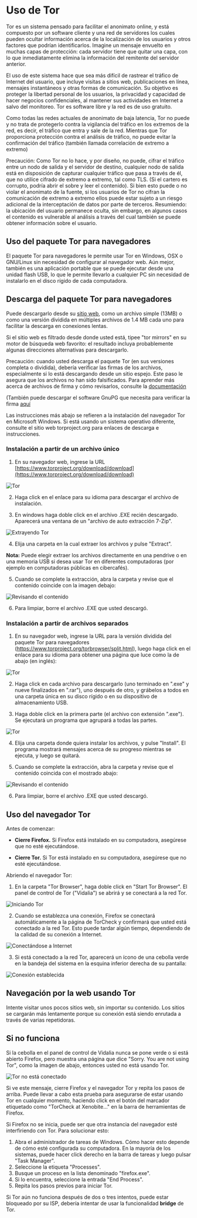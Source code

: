 Uso de Tor
==========

Tor es un sistema pensado para facilitar el anonimato online, y está compuesto por un software cliente y una red de servidores los cuales pueden ocultar información acerca de la localización de los usuarios y otros factores que podrían identificarlos. Imagine un mensaje envuelto en muchas capas de protección: cada servidor tiene que quitar una capa, con lo que inmediatamente elimina la información del remitente del servidor anterior. 

El uso de este sistema hace que sea más difícil de rastrear el tráfico de Internet del usuario, que incluye visitas a sitios web, publicaciones en línea, mensajes instantáneos y otras formas de comunicación. Su objetivo es proteger la libertad personal de los usuarios, la privacidad y capacidad de hacer negocios confidenciales, al mantener sus actividades en Internet a salvo del monitoreo. Tor es software libre y la red es de uso gratuito.

Como todas las redes actuales de anonimato de baja latencia, Tor no puede y no trata de protegerlo contra la vigilancia del tráfico en los extremos de la red, es decir, el tráfico que entra y sale de la red. Mientras que Tor proporciona protección contra el análisis de tráfico, no puede evitar la confirmación del tráfico (también llamada correlación de extremo a extremo)

Precaución: Como Tor no lo hace, y por diseño, no puede, cifrar el tráfico entre un nodo de salida y el servidor de destino, cualquier nodo de salida está en disposición de capturar cualquier tráfico que pasa a través de él, que no utilice cifrado de extremo a extremo, tal como TLS. (Si el cartero es corrupto, podría abrir el sobre y leer el contenido). Si bien esto puede o no violar el anonimato de la fuente, si los usuarios de Tor no cifran la comunicación de extremo a extremo ellos puede estar sujeto a un riesgo adicional de la interceptación de datos por parte de terceros. Resumiendo: la ubicación del usuario permanece oculta, sin embargo, en algunos casos el contenido es vulnerable al análisis a través del cual también se puede obtener información sobre el usuario.

Uso del paquete Tor para navegadores
------------------------------------

El paquete Tor para navegadores le permite usar Tor en Windows, OSX o GNU/Linux sin necesidad de configurar al navegador web. Aún mejor, también es una aplicación portable que se puede ejecutar desde una unidad flash USB, lo que le permite llevarlo a cualquier PC sin necesidad de instalarlo en el disco rígido de cada computadora.

Descarga del paquete Tor para navegadores
-----------------------------------------

Puede descargarlo desde su [sitio web](https://www.torproject.org), como un archivo simple (13MB) o como una versión dividida en múltiples archivos de 1.4 MB cada uno para facilitar la descarga en conexiones lentas.

Si el sitio web es filtrado desde donde usted está, tipee "tor mirrors" en su motor de búsqueda web favorito: el resultado incluya probablemente algunas direcciones alternativas para descargarlo.

Precaución: cuando usted descarga el paquete Tor (en sus versiones completa o dividida), debería verificar las firmas de los archivos, especialmente si lo está descargando desde un sitio espejo. Este paso le asegura que los archivos no han sido falsificados. Para aprender más acerca de archivos de firma y cómo revisarlos, consulte la [documentación](https://www.torproject.org/docs/verifying-signatures)

(También puede descargar el software GnuPG que necesita para verificar la firma [aquí](http://www.gnupg.org/download/index.en.html#auto-ref-2)

Las instrucciones más abajo se refieren a la instalación del navegador Tor en Microsoft Windows. Si está usando un sistema operativo diferente, consulte el sitio web torproject.org para enlaces de descarga e instrucciones.

### Instalación a partir de un archivo único

 1. En su navegador web, ingrese la URL [https://www.torproject.org/download/download](https://www.torproject.org/download/download)

 ![Tor](tor_1.png)

 2. Haga click en el enlace para su idioma para descargar el archivo de instalación.

 3. En windows haga doble click en el archivo .EXE recién descargado. Aparecerá una ventana de un "archivo de auto extracción 7-Zip".

 ![Extrayendo Tor](tor_2.png)

 4. Elija una carpeta en la cual extraer los archivos y pulse "Extract".

 **Nota:** Puede elegir extraer los archivos directamente en una pendrive o en una memoria USB si desea usar Tor en diferentes computadoras (por ejemplo en computadoras públicas en cibercafés).

 5. Cuando se complete la extracción, abra la carpeta y revise que el contenido coincide con la imagen debajo:

 ![Revisando el contenido](tor_3.png)

 6. Para limpiar, borre el archivo .EXE que usted descargó.

### Instalación a partir de archivos separados

 1. En su navegador web, ingrese la URL para la versión dividida del paquete Tor para navegadores (https://www.torproject.org/torbrowser/split.html), luego haga click en el enlace para su idioma para obtener una página que luce como la de abajo (en inglés):
 
 ![Tor](tor_4.png)

 2. Haga click en cada archivo para descargarlo (uno terminado en ".exe" y nueve finalizados en ".rar"), uno después de otro, y grábelos a todos en una carpeta única en su disco rígido o en su dispositivo de almacenamiento USB.

 3. Haga doble click en la primera parte (el archivo con extensión ".exe"). Se ejecutará un programa que agrupará a todas las partes.

 ![Tor](tor_5.png)

 4. Elija una carpeta donde quiera instalar los archivos, y pulse "Install". El programa mostrará mensajes acerca de su progreso mientras se ejecuta, y luego se quitará.

 5. Cuando se complete la extracción, abra la carpeta y revise que el contenido coincida con el mostrado abajo:

 ![Revisando el contenido](tor_6.png)

 6. Para limpiar, borre el archivo .EXE que usted descargó.

Uso del navegador Tor
---------------------

Antes de comenzar:

 * **Cierre Firefox.** Si Firefox está instalado en su computadora, asegúrese que no esté ejecutándose.

 * **Cierre Tor.** Si Tor está instalado en su computadora, asegúrese que no esté ejecutándose.

Abriendo el navegador Tor:

 1. En la carpeta "Tor Browser", haga doble click en "Start Tor Browser". El panel de control de Tor ("Vidalia") se abrirá y se conectará a la red Tor.

 ![Iniciando Tor](tor_7.png)

 2. Cuando se establezca una conexión, Firefox se conectará automáticamente a la página de TorCheck y confirmará que usted está conectado a la red Tor. Esto puede tardar algún tiempo, dependiendo de la calidad de su conexión a Internet.

 ![Conectándose a Internet](tor_8.png)

 3. Si está conectado a la red Tor, aparecerá un ícono de una cebolla verde en la bandeja del sistema en la esquina inferior derecha de su pantalla:

 ![Conexión establecida](tor_9.png)

Navegación por la web usando Tor
--------------------------------

Intente visitar unos pocos sitios web, sin importar su contenido. Los sitios se cargarán más lentamente porque su conexión está siendo enrutada a través de varias repetidoras.

Si no funciona
--------------

Si la cebolla en el panel de control de Vidalia nunca se pone verde o si está abierto Firefox, pero muestra una página que dice "Sorry. You are not using Tor", como la imagen de abajo, entonces usted no está usando Tor.

![Tor no está conectado](tor_10.png)

Si ve este mensaje, cierre Firefox y el navegador Tor y repita los pasos de arriba. Puede llevar a cabo esta prueba para asegurarse de estar usando Tor en cualquier momento, haciendo click en el botón del marcador etiquetado como "TorCheck at Xenobite..." en la barra de herramientas de Firefox.

Si Firefox no se inicia, puede ser que otra instancia del navegador esté interfiriendo con Tor. Para solucionar esto:

 1. Abra el administrador de tareas de Windows. Cómo hacer esto depende de cómo esté configurada su computadora. En la mayoría de los sistemas, puede hacer click derecho en la barra de tareas y luego pulsar "Task Manager".
 2. Seleccione la etiqueta "Processes".
 3. Busque un proceso en la lista denominado "firefox.exe".
 4. Si lo encuentra, seleccione la entrada "End Process".
 5. Repita los pasos previos para iniciar Tor.

Si Tor aún no funciona después de dos o tres intentos, puede estar bloqueado por su ISP, debería intentar de usar la funcionalidad **bridge** de Tor.
